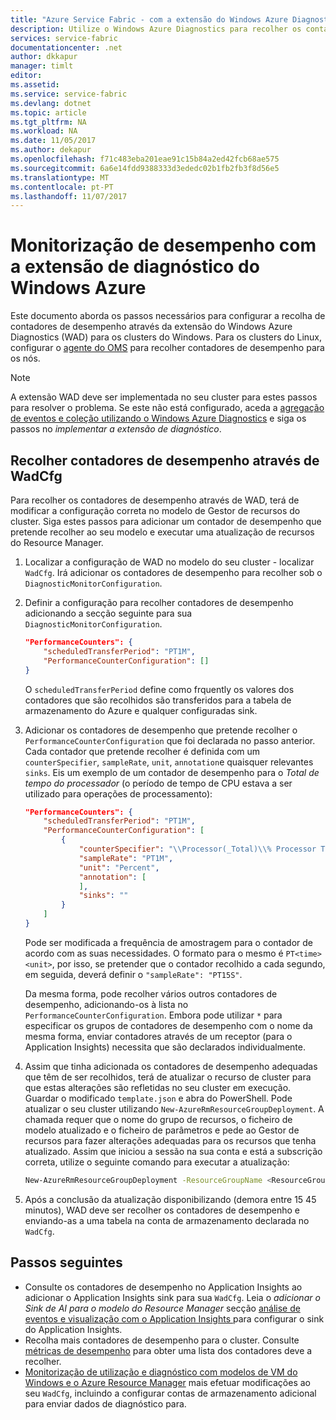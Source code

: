 ```yaml
---
title: "Azure Service Fabric - com a extensão do Windows Azure Diagnostics de monitorização de desempenho | Microsoft Docs"
description: Utilize o Windows Azure Diagnostics para recolher os contadores de desempenho para os clusters de Service Fabric do Azure.
services: service-fabric
documentationcenter: .net
author: dkkapur
manager: timlt
editor: 
ms.assetid: 
ms.service: service-fabric
ms.devlang: dotnet
ms.topic: article
ms.tgt_pltfrm: NA
ms.workload: NA
ms.date: 11/05/2017
ms.author: dekapur
ms.openlocfilehash: f71c483eba201eae91c15b84a2ed42fcb68ae575
ms.sourcegitcommit: 6a6e14fdd9388333d3ededc02b1fb2fb3f8d56e5
ms.translationtype: MT
ms.contentlocale: pt-PT
ms.lasthandoff: 11/07/2017
---
```

# <a name="performance-monitoring-with-windows-azure-diagnostics-extension"></a>Monitorização de desempenho com a extensão de diagnóstico do Windows Azure

Este documento aborda os passos necessários para configurar a recolha de contadores de desempenho através da extensão do Windows Azure Diagnostics (WAD) para os clusters do Windows. Para os clusters do Linux, configurar o [agente do OMS](service-fabric-diagnostics-oms-agent.md) para recolher contadores de desempenho para os nós. 

 > [!NOTE]
> A extensão WAD deve ser implementada no seu cluster para estes passos para resolver o problema. Se este não está configurado, aceda a [agregação de eventos e coleção utilizando o Windows Azure Diagnostics](service-fabric-diagnostics-event-aggregation-wad.md) e siga os passos no *implementar a extensão de diagnóstico*.

## <a name="collect-performance-counters-via-the-wadcfg"></a>Recolher contadores de desempenho através de WadCfg

Para recolher os contadores de desempenho através de WAD, terá de modificar a configuração correta no modelo de Gestor de recursos do cluster. Siga estes passos para adicionar um contador de desempenho que pretende recolher ao seu modelo e executar uma atualização de recursos do Resource Manager.

1. Localizar a configuração de WAD no modelo do seu cluster - localizar `WadCfg`. Irá adicionar os contadores de desempenho para recolher sob o `DiagnosticMonitorConfiguration`.

2. Definir a configuração para recolher contadores de desempenho adicionando a secção seguinte para sua `DiagnosticMonitorConfiguration`. 

    ```json
    "PerformanceCounters": {
        "scheduledTransferPeriod": "PT1M",
        "PerformanceCounterConfiguration": []
    }
    ```

    O `scheduledTransferPeriod` define como frquently os valores dos contadores que são recolhidos são transferidos para a tabela de armazenamento do Azure e qualquer configuradas sink. 

3. Adicionar os contadores de desempenho que pretende recolher o `PerformanceCounterConfiguration` que foi declarada no passo anterior. Cada contador que pretende recolher é definida com um `counterSpecifier`, `sampleRate`, `unit`, `annotation`e quaisquer relevantes `sinks`. Eis um exemplo de um contador de desempenho para o *Total de tempo do processador* (o período de tempo de CPU estava a ser utilizado para operações de processamento):

    ```json
    "PerformanceCounters": {
        "scheduledTransferPeriod": "PT1M",
        "PerformanceCounterConfiguration": [
            {
                "counterSpecifier": "\\Processor(_Total)\\% Processor Time",
                "sampleRate": "PT1M",
                "unit": "Percent",
                "annotation": [
                ],
                "sinks": ""
            }
        ]
    }
    ```

    Pode ser modificada a frequência de amostragem para o contador de acordo com as suas necessidades. O formato para o mesmo é `PT<time><unit>`, por isso, se pretender que o contador recolhido a cada segundo, em seguida, deverá definir o `"sampleRate": "PT15S"`.

    Da mesma forma, pode recolher vários outros contadores de desempenho, adicionando-os à lista no `PerformanceCounterConfiguration`. Embora pode utilizar `*` para especificar os grupos de contadores de desempenho com o nome da mesma forma, enviar contadores através de um receptor (para o Application Insights) necessita que são declarados individualmente. 

4. Assim que tinha adicionada os contadores de desempenho adequadas que têm de ser recolhidos, terá de atualizar o recurso de cluster para que estas alterações são refletidas no seu cluster em execução. Guardar o modificado `template.json` e abra do PowerShell. Pode atualizar o seu cluster utilizando `New-AzureRmResourceGroupDeployment`. A chamada requer que o nome do grupo de recursos, o ficheiro de modelo atualizado e o ficheiro de parâmetros e pede ao Gestor de recursos para fazer alterações adequadas para os recursos que tenha atualizado. Assim que iniciou a sessão na sua conta e está a subscrição correta, utilize o seguinte comando para executar a atualização:

    ```sh
    New-AzureRmResourceGroupDeployment -ResourceGroupName <ResourceGroup> -TemplateFile <PathToTemplateFile> -TemplateParameterFile <PathToParametersFile> -Verbose
    ```

5. Após a conclusão da atualização disponibilizando (demora entre 15 45 minutos), WAD deve ser recolher os contadores de desempenho e enviando-as a uma tabela na conta de armazenamento declarada no `WadCfg`.

## <a name="next-steps"></a>Passos seguintes
* Consulte os contadores de desempenho no Application Insights ao adicionar o Application Insights sink para sua `WadCfg`. Leia o *adicionar o Sink de AI para o modelo do Resource Manager* secção [análise de eventos e visualização com o Application Insights ](service-fabric-diagnostics-event-analysis-appinsights.md) para configurar o sink do Application Insights.
* Recolha mais contadores de desempenho para o cluster. Consulte [métricas de desempenho](service-fabric-diagnostics-event-generation-perf.md) para obter uma lista dos contadores deve a recolher.
* [Monitorização de utilização e diagnóstico com modelos de VM do Windows e o Azure Resource Manager](../virtual-machines/windows/extensions-diagnostics-template.md) mais efetuar modificações ao seu `WadCfg`, incluindo a configurar contas de armazenamento adicional para enviar dados de diagnóstico para.